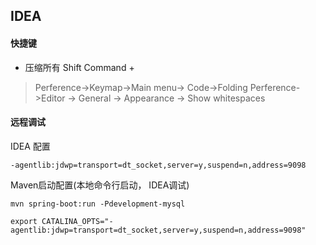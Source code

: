 ## IDEA
#### 快捷键
* 压缩所有 Shift Command +
> Perference->Keymap->Main menu-> Code->Folding
> Perference->Editor -> General -> Appearance -> Show whitespaces


#### 远程调试
IDEA 配置
```
-agentlib:jdwp=transport=dt_socket,server=y,suspend=n,address=9098
```
Maven启动配置(本地命令行启动， IDEA调试)
```
mvn spring-boot:run -Pdevelopment-mysql

export CATALINA_OPTS="-agentlib:jdwp=transport=dt_socket,server=y,suspend=n,address=9098"
```

<meta http-equiv="refresh" content="5">